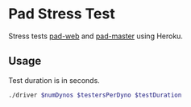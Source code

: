 Pad Stress Test
===============

Stress tests [pad-web](https://github.com/jdhenke/pad-web) and [pad-master](https://github.com/jdhenke/pad-master) using Heroku.

## Usage

Test duration is in seconds.

```bash
./driver $numDynos $testersPerDyno $testDuration
```
